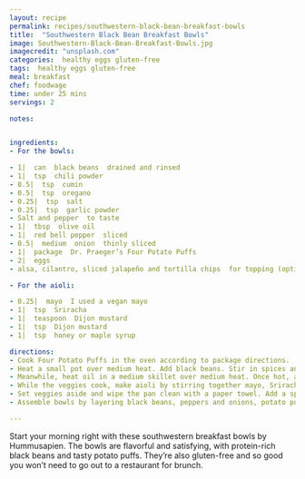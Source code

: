```yaml
---
layout: recipe
permalink: recipes/southwestern-black-bean-breakfast-bowls
title:  "Southwestern Black Bean Breakfast Bowls"
image: Southwestern-Black-Bean-Breakfast-Bowls.jpg
imagecredit: "unsplash.com"
categories:  healthy eggs gluten-free
tags:  healthy eggs gluten-free
meal: breakfast
chef: foodwage
time: under 25 mins
servings: 2

notes:


ingredients:
- For the bowls:

- 1|  can  black beans  drained and rinsed
- 1|  tsp  chili powder
- 0.5|  tsp  cumin
- 0.5|  tsp  oregano
- 0.25|  tsp  salt
- 0.25|  tsp  garlic powder
- Salt and pepper  to taste
- 1|  tbsp  olive oil
- 1|  red bell pepper  sliced
- 0.5|  medium  onion  thinly sliced
- 1|  package  Dr. Praeger’s Four Potato Puffs
- 2|  eggs
- alsa, cilantro, sliced jalapeño and tortilla chips  for topping (optional)

- For the aioli:

- 0.25|  mayo  I used a vegan mayo
- 1|  tsp  Sriracha
- 1|  teaspoon  Dijon mustard
- 1|  tsp  Dijon mustard
- 1|  tsp  honey or maple syrup

directions:
- Cook Four Potato Puffs in the oven according to package directions.
- Heat a small pot over medium heat. Add black beans. Stir in spices and heat until warmed through.
- Meanwhile, heat oil in a medium skillet over medium heat. Once hot, add peppers and onions. Saute for about 8 minutes or until browned.
- While the veggies cook, make aioli by stirring together mayo, Sriracha, Dijon and honey in small bowl.
- Set veggies aside and wipe the pan clean with a paper towel. Add a splash more oil and cook eggs to your liking.
- Assemble bowls by layering black beans, peppers and onions, potato puffs and eggs. Drizzle with aioli and garnish with cilantro, salsa, jalapeño and tortilla chips if desired.

---
```


Start your morning right with these southwestern breakfast bowls by Hummusapien. The bowls are flavorful and satisfying, with protein-rich black beans and tasty potato puffs. They’re also gluten-free and so good you won’t need to go out to a restaurant for brunch.